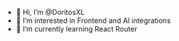 - 👋 Hi, I’m @DoritosXL
- 👀 I’m interested in Frontend and AI integrations 
- 🌱 I’m currently learning React Router
<!--- 📫 How to reach me ... Feel free to contact me via my [portfolio](https://hakanportfol.io)

<!---
DoritosXL/DoritosXL is a ✨ special ✨ repository because its `README.md` (this file) appears on your GitHub profile.
You can click the Preview link to take a look at your changes.
--->
